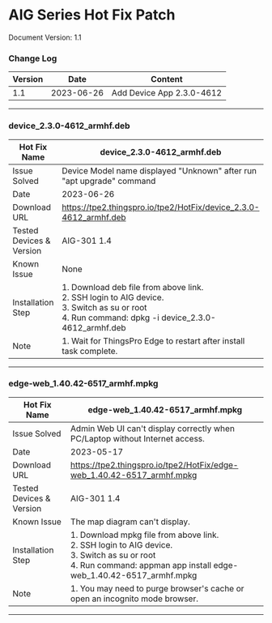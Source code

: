 # AIG Series Hot Fix Patch

Document Version: 1.1

### Change Log

| Version | Date       | Content                   |
| ------- | ---------- | ------------------------- |
| 1.1     | 2023-06-26 | Add Device App 2.3.0-4612 |

------

### device_2.3.0-4612_armhf.deb

| Hot Fix Name             | device_2.3.0-4612_armhf.deb                                  |
| ------------------------ | ------------------------------------------------------------ |
| Issue Solved             | Device Model name displayed "Unknown" after run "apt upgrade" command |
| Date                     | 2023-06-26                                                   |
| Download URL             | https://tpe2.thingspro.io/tpe2/HotFix/device_2.3.0-4612_armhf.deb |
| Tested Devices & Version | AIG-301 1.4                                                  |
| Known Issue              | None                                                         |
| Installation Step        | 1. Download deb file from above link.<br />2. SSH login to AIG device.<br />3. Switch as su or root<br />4. Run command: dpkg -i device_2.3.0-4612_armhf.deb |
| Note                     | 1. Wait for ThingsPro Edge to restart after install task complete. |

------

### edge-web_1.40.42-6517_armhf.mpkg

| Hot Fix Name             | edge-web_1.40.42-6517_armhf.mpkg                             |
| ------------------------ | ------------------------------------------------------------ |
| Issue Solved             | Admin Web UI can't display correctly when PC/Laptop without Internet access. |
| Date                     | 2023-05-17                                                   |
| Download URL             | https://tpe2.thingspro.io/tpe2/HotFix/edge-web_1.40.42-6517_armhf.mpkg |
| Tested Devices & Version | AIG-301 1.4                                                  |
| Known Issue              | The map diagram can't display.                               |
| Installation Step        | 1. Download mpkg file from above link.<br />2. SSH login to AIG device.<br />3. Switch as su or root<br />4. Run command: appman app install edge-web_1.40.42-6517_armhf.mpkg |
| Note                     | 1. You may need to purge browser's cache or open an incognito mode browser. |

------

